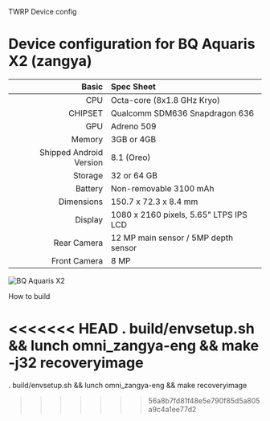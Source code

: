 TWRP Device config

Device configuration for BQ Aquaris X2 (zangya)
=====================================

Basic   | Spec Sheet
-------:|:-------------------------
CPU     | Octa-core (8x1.8 GHz Kryo)
CHIPSET | Qualcomm SDM636 Snapdragon 636
GPU     | Adreno 509
Memory  | 3GB or 4GB
Shipped Android Version | 8.1 (Oreo)
Storage | 32 or 64 GB
Battery | Non-removable 3100 mAh
Dimensions | 150.7 x 72.3 x 8.4 mm
Display | 1080 x 2160 pixels, 5.65" LTPS IPS LCD
Rear Camera  | 12 MP main sensor / 5MP depth sensor
Front Camera | 8 MP

![BQ Aquaris X2](https://wiki.lineageos.org/images/devices/zangya.png "BQ Aquaris X2")

How to build

<<<<<<< HEAD
. build/envsetup.sh && lunch omni_zangya-eng && make -j32 recoveryimage
=======
. build/envsetup.sh && lunch omni_zangya-eng && make recoveryimage
>>>>>>> 56a8b7fd81f48e5e790f85d5a805a9c4a1ee77d2

